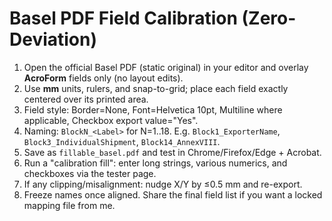 # Basel PDF Field Calibration (Zero-Deviation)

1) Open the official Basel PDF (static original) in your editor and overlay **AcroForm** fields only (no layout edits).  
2) Use **mm** units, rulers, and snap-to-grid; place each field exactly centered over its printed area.  
3) Field style: Border=None, Font=Helvetica 10pt, Multiline where applicable, Checkbox export value="Yes".  
4) Naming: `BlockN_<Label>` for N=1..18. E.g. `Block1_ExporterName`, `Block3_IndividualShipment`, `Block14_AnnexVIII`.  
5) Save as `fillable_basel.pdf` and test in Chrome/Firefox/Edge + Acrobat.  
6) Run a "calibration fill": enter long strings, various numerics, and checkboxes via the tester page.  
7) If any clipping/misalignment: nudge X/Y by ≤0.5 mm and re-export.  
8) Freeze names once aligned. Share the final field list if you want a locked mapping file from me.
